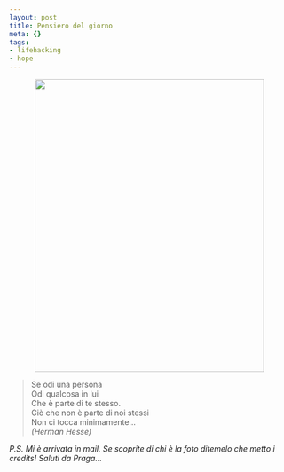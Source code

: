 ```yaml
--- 
layout: post
title: Pensiero del giorno
meta: {}
tags: 
- lifehacking
- hope
---
```

<center>
<img src="http://www.lastknight.com/download//2008/08/hesse.jpg" alt="" title="hesse" width="413" height="528" class="aligncenter size-full wp-image-967" /></center>
  
> Se odi una persona  
> Odi qualcosa in lui  
> Che è parte di te stesso.  
> Ciò che non è parte di noi stessi  
> Non ci tocca minimamente...    
> *(Herman Hesse)*  
  
*P.S. Mi è arrivata in mail. Se scoprite di chi è la foto ditemelo che metto i credits! Saluti da Praga...*  
  
 
